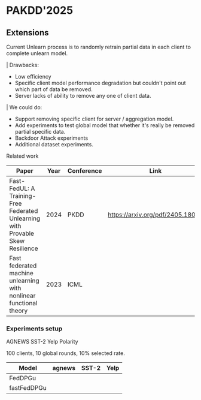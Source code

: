 # PAKDD'2025

## Extensions
Current Unlearn process is to randomly retrain partial data in each client to complete unlearn model.

| Drawbacks:
- Low efficiency
- Specific client model performance degradation but couldn't point out which part of data be removed.
- Server lacks of ability to remove any one of client data.

| We could do:
- Support removing specific client for server / aggregation model.
- Add experiments to test global model that whether it's really be removed partial specific data.
- Backdoor Attack experiments
- Additional dataset experiments.


Related work

| Paper | Year | Conference | Link |
| ------| -----| ---------- | ---- |
| Fast-FedUL: A Training-Free Federated Unlearning with Provable Skew Resilience | 2024 | PKDD |  https://arxiv.org/pdf/2405.18040    |
|  Fast federated machine unlearning with nonlinear functional theory | 2023 | ICML |     |


### Experiments setup
AGNEWS SST-2 Yelp Polarity


100 clients, 10 global rounds, 10% selected rate.


| Model | agnews | SST-2 | Yelp |
| ------| -----| ---------- | ---- |
| FedDPGu |  |   |  |
| fastFedDPGu |  |   |   |
